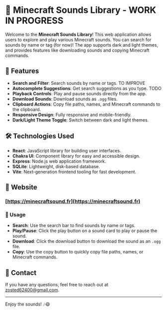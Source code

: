 # 🎵 Minecraft Sounds Library - WORK IN PROGRESS

Welcome to the **Minecraft Sounds Library**! This web application allows users to explore and play various Minecraft sounds. You can search for sounds by name or tag (for now)! The app supports dark and light themes, and provides features like downloading sounds and copying Minecraft commands.

## 📜 Features

- **Search and Filter**: Search sounds by name or tags. TO IMPROVE
- **Autocomplete Suggestions**: Get search suggestions as you type. TODO
- **Playback Controls**: Play and pause sounds directly from the app.
- **Download Sounds**: Download sounds as `.ogg` files.
- **Clipboard Actions**: Copy file paths, names, and Minecraft commands to the clipboard.
- **Responsive Design**: Fully responsive and mobile-friendly.
- **Dark/Light Theme Toggle**: Switch between dark and light themes.

## 🛠️ Technologies Used

- **React**: JavaScript library for building user interfaces.
- **Chakra UI**: Component library for easy and accessible design.
- **Express**: Node.js web application framework.
- **SQLite**: Lightweight, disk-based database.
- **Vite**: Next-generation frontend tooling for fast development.

## 🚀 Website

### [https://minecraftsound.fr](https://minecraftsound.fr)

### 🤹 Usage

- **Search**: Use the search bar to find sounds by name or tags.
- **Play/Pause**: Click the play button on a sound card to play or pause the sound.
- **Download**: Click the download button to download the sound as an `.ogg` file.
- **Copy**: Use the copy button to quickly copy file paths, names, or Minecraft commands.

## 📝 Contact

If you have any questions, feel free to reach out at [zosted62400@gmail.com](mailto:zosted62400@gmail.com).

---

Enjoy the sounds! 🎶😄
